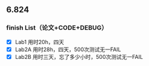 ## 6.824
### finish List（论文+CODE+DEBUG）
- [x] Lab1  用时20h，四天
- [x] Lab2A 用时28h，四天，500次测试无一FAIL
- [x] Lab2B 用时三天，忘了多少小时，500次测试无一FAIL
